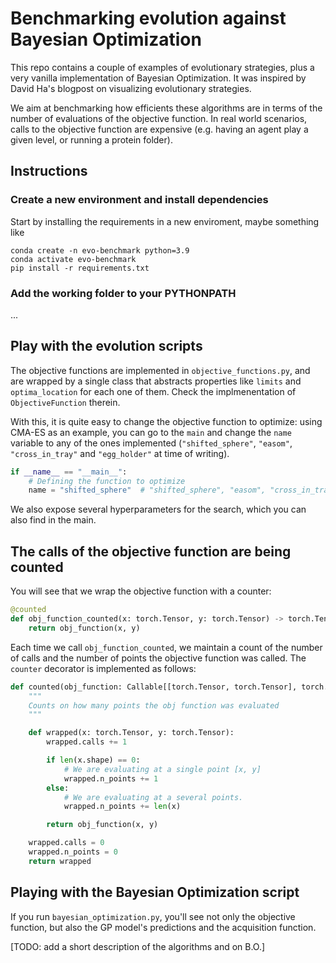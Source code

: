 # Benchmarking evolution against Bayesian Optimization

This repo contains a couple of examples of evolutionary strategies, plus a very vanilla implementation of Bayesian Optimization. It was inspired by David Ha's blogpost on visualizing evolutionary strategies.

We aim at benchmarking how efficients these algorithms are in terms of the number of evaluations of the objective function. In real world scenarios, calls to the objective function are expensive (e.g. having an agent play a given level, or running a protein folder).

## Instructions

### Create a new environment and install dependencies

Start by installing the requirements in a new enviroment, maybe something like

```
conda create -n evo-benchmark python=3.9
conda activate evo-benchmark
pip install -r requirements.txt
```

### Add the working folder to your PYTHONPATH

...

## Play with the evolution scripts

The objective functions are implemented in `objective_functions.py`, and are wrapped by a single class that abstracts properties like `limits` and `optima_location` for each one of them. Check the implmenentation of `ObjectiveFunction` therein.

With this, it is quite easy to change the objective function to optimize: using CMA-ES as an example, you can go to the `main` and change the `name` variable to any of the ones implemented (`"shifted_sphere"`, `"easom"`, `"cross_in_tray"` and `"egg_holder"` at time of writing).

```python
if __name__ == "__main__":
    # Defining the function to optimize
    name = "shifted_sphere"  # "shifted_sphere", "easom", "cross_in_tray", "egg_holder"
```

We also expose several hyperparameters for the search, which you can also find in the main.

## The calls of the objective function are being counted

You will see that we wrap the objective function with a counter:

```python
@counted
def obj_function_counted(x: torch.Tensor, y: torch.Tensor) -> torch.Tensor:
    return obj_function(x, y)
```

Each time we call `obj_function_counted`, we maintain a count of the number of calls and the number of points the objective function was called. The `counter` decorator is implemented as follows:

```python
def counted(obj_function: Callable[[torch.Tensor, torch.Tensor], torch.Tensor]):
    """
    Counts on how many points the obj function was evaluated
    """

    def wrapped(x: torch.Tensor, y: torch.Tensor):
        wrapped.calls += 1

        if len(x.shape) == 0:
            # We are evaluating at a single point [x, y]
            wrapped.n_points += 1
        else:
            # We are evaluating at a several points.
            wrapped.n_points += len(x)

        return obj_function(x, y)

    wrapped.calls = 0
    wrapped.n_points = 0
    return wrapped
```


## Playing with the Bayesian Optimization script

If you run `bayesian_optimization.py`, you'll see not only the objective function, but also the GP model's predictions and the acquisition function.

[TODO: add a short description of the algorithms and on B.O.]
